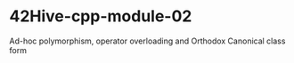 # 42Hive-cpp-module-02

Ad-hoc polymorphism, operator overloading and Orthodox Canonical class form
